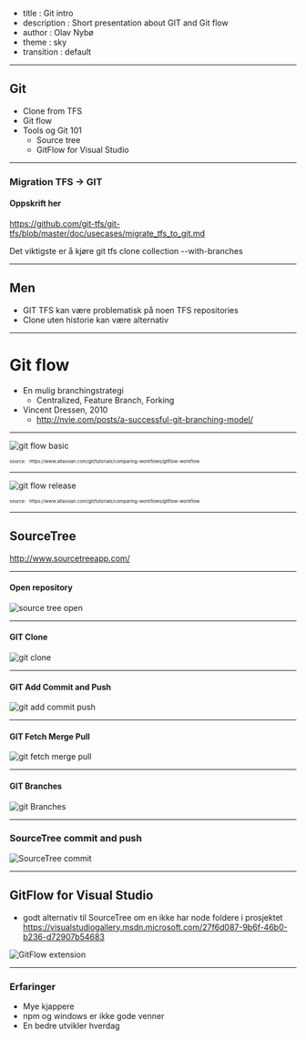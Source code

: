 ﻿- title : Git intro
- description : Short presentation about GIT and Git flow
- author : Olav Nybø
- theme : sky
- transition : default

***

## Git

- Clone from TFS
- Git flow
- Tools og Git 101
    - Source tree
    - GitFlow for Visual Studio

***
### Migration TFS -> GIT
#### Oppskrift her
https://github.com/git-tfs/git-tfs/blob/master/doc/usecases/migrate_tfs_to_git.md

Det viktigste er å kjøre
    git tfs clone collection --with-branches

---
## Men
- GIT TFS kan være problematisk på noen TFS repositories
- Clone uten historie kan være alternativ

***

# Git flow
- En mulig branchingstrategi
    - Centralized, Feature Branch, Forking
- Vincent Dressen, 2010
    - http://nvie.com/posts/a-successful-git-branching-model/

---
![git flow basic](images/gitflow.svg)

<p style="font-size: 8px;"> source: &nbsp; https://www.atlassian.com/git/tutorials/comparing-workflows/gitflow-workflow </p>

---
![git flow release](images/gitflow-release.svg)


<p style="font-size: 8px;"> source: &nbsp; https://www.atlassian.com/git/tutorials/comparing-workflows/gitflow-workflow </p>

***
## SourceTree
http://www.sourcetreeapp.com/

---
#### Open repository
![source tree open](images/Sourcetree-open.png)

---
#### GIT Clone
![git clone](images/git-clone.png)

---
#### GIT Add Commit and Push
![git add commit push](images/git-add-commit-push.png)

---
#### GIT Fetch Merge Pull
![git fetch merge pull](images/git_fetch_merge_pull.png)

---
#### GIT Branches
![git Branches](images/git_branches.png)

---

### SourceTree commit and push
![SourceTree commit](images/sourcetree_commit.png)

---
## GitFlow for Visual Studio
- godt alternativ til SourceTree om en ikke har node foldere i prosjektet
https://visualstudiogallery.msdn.microsoft.com/27f6d087-9b6f-46b0-b236-d72907b54683

![GitFlow extension](images/GitFlow_extension.png)

***

### Erfaringer
- Mye kjappere
- npm og windows er ikke gode venner
- En bedre utvikler hverdag
